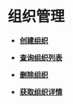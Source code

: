 # 组织管理<a name="swr_02_0019"></a>

 

-   **[创建组织](创建组织.md)**  

-   **[查询组织列表](查询组织列表.md)**  

-   **[删除组织](删除组织.md)**  

-   **[获取组织详情](获取组织详情.md)**  


